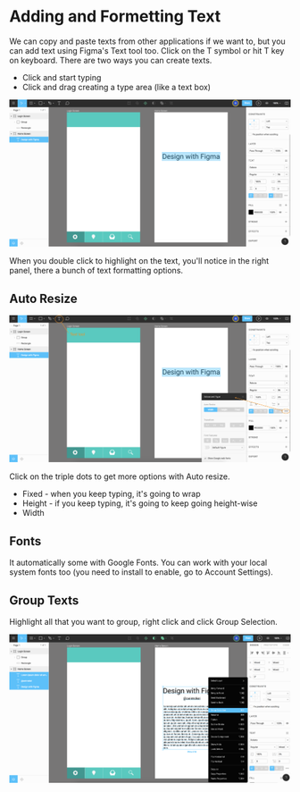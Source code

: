 # Adding and Formetting Text

We can copy and paste texts from other applications if we want to, but you can add text using Figma's Text tool too. Click on the T symbol or hit T key on keyboard. There are two ways you can create texts.

* Click and start typing
* Click and drag creating a type area (like a text box)

<kbd>![alt text](img/texttool.png "screenshot")</kbd>

When you double click to highlight on the text, you'll notice in the right panel, there a bunch of text formatting options.

## Auto Resize

<kbd>![alt text](img/tripledots.png "screenshot")</kbd>

Click on the triple dots to get more options with Auto resize. 

* Fixed - when you keep typing, it's going to wrap 
* Height - if you keep typing, it's going to keep going height-wise
* Width

## Fonts

It automatically some with Google Fonts. You can work with your local system fonts too (you need to install to enable, go to Account Settings).

## Group Texts

Highlight all that you want to group, right click and click Group Selection.

<kbd>![alt text](img/grouptext.png "screenshot")</kbd>